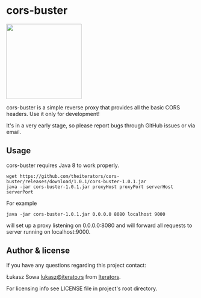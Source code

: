 # cors-buster

<img src="https://raw.githubusercontent.com/theiterators/cors-buster/master/logo.jpg" width="200">


cors-buster is a simple reverse proxy that provides all the basic CORS headers. Use it only for development!

It's in a very early stage, so please report bugs through GitHub issues or via email.

## Usage

cors-buster requires Java 8 to work properly.

```
wget https://github.com/theiterators/cors-buster/releases/download/1.0.1/cors-buster-1.0.1.jar
java -jar cors-buster-1.0.1.jar proxyHost proxyPort serverHost serverPort
```

For example
```
java -jar cors-buster-1.0.1.jar 0.0.0.0 8080 localhost 9000
```
will set up a proxy listening on 0.0.0.0:8080 and will forward all requests to server running on localhost:9000.

## Author & license

If you have any questions regarding this project contact:

Łukasz Sowa <lukasz@iterato.rs> from [Iterators](https://iterato.rs).

For licensing info see LICENSE file in project's root directory.
